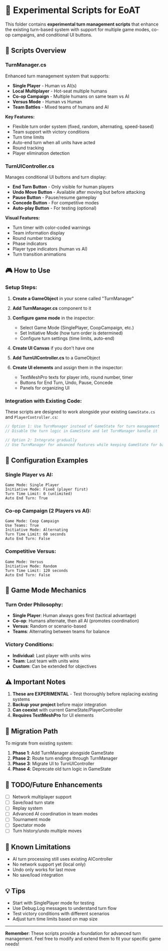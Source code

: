 # 🧪 Experimental Scripts for EoAT

This folder contains **experimental turn management scripts** that enhance the existing turn-based system with support for multiple game modes, co-op campaigns, and conditional UI buttons.

## 📁 Scripts Overview

### **TurnManager.cs**
Enhanced turn management system that supports:
- **Single Player** - Human vs AI(s)
- **Local Multiplayer** - Hot-seat multiple humans
- **Co-op Campaign** - Multiple humans on same team vs AI
- **Versus Mode** - Human vs Human
- **Team Battles** - Mixed teams of humans and AI

**Key Features:**
- Flexible turn order system (fixed, random, alternating, speed-based)
- Team support with victory conditions
- Turn time limits
- Auto-end turn when all units have acted
- Round tracking
- Player elimination detection

### **TurnUIController.cs**
Manages conditional UI buttons and turn display:
- **End Turn Button** - Only visible for human players
- **Undo Move Button** - Available after moving but before attacking
- **Pause Button** - Pause/resume gameplay
- **Concede Button** - For competitive modes
- **Auto-play Button** - For testing (optional)

**Visual Features:**
- Turn timer with color-coded warnings
- Team information display
- Round number tracking
- Phase indicators
- Player type indicators (human vs AI)
- Turn transition animations

## 🎮 How to Use

### **Setup Steps:**

1. **Create a GameObject** in your scene called "TurnManager"
2. **Add TurnManager.cs** component to it
3. **Configure game mode** in the inspector:
   - Select Game Mode (SinglePlayer, CoopCampaign, etc.)
   - Set Initiative Mode (how turn order is determined)
   - Configure turn settings (time limits, auto-end)

4. **Create UI Canvas** if you don't have one
5. **Add TurnUIController.cs** to a GameObject
6. **Create UI elements** and assign them in the inspector:
   - TextMeshPro texts for player info, round number, timer
   - Buttons for End Turn, Undo, Pause, Concede
   - Panels for organizing UI

### **Integration with Existing Code:**

These scripts are designed to work alongside your existing `GameState.cs` and `PlayerController.cs`:

```csharp
// Option 1: Use TurnManager instead of GameState for turn management
// Disable the turn logic in GameState and let TurnManager handle it

// Option 2: Integrate gradually
// Use TurnManager for advanced features while keeping GameState for basic turns
```

## 🔧 Configuration Examples

### **Single Player vs AI:**
```
Game Mode: Single Player
Initiative Mode: Fixed (player first)
Turn Time Limit: 0 (unlimited)
Auto End Turn: True
```

### **Co-op Campaign (2 Players vs AI):**
```
Game Mode: Coop Campaign
Use Teams: True
Initiative Mode: Alternating
Turn Time Limit: 60 seconds
Auto End Turn: False
```

### **Competitive Versus:**
```
Game Mode: Versus
Initiative Mode: Random
Turn Time Limit: 120 seconds
Auto End Turn: False
```

## 🎯 Game Mode Mechanics

### **Turn Order Philosophy:**
- **Single Player**: Human always goes first (tactical advantage)
- **Co-op**: Humans alternate, then all AI (promotes coordination)
- **Versus**: Random or scenario-based
- **Teams**: Alternating between teams for balance

### **Victory Conditions:**
- **Individual**: Last player with units wins
- **Team**: Last team with units wins
- **Custom**: Can be extended for objectives

## ⚠️ Important Notes

1. **These are EXPERIMENTAL** - Test thoroughly before replacing existing systems
2. **Backup your project** before major integration
3. **Can coexist** with current GameState/PlayerController
4. **Requires TextMeshPro** for UI elements

## 🔄 Migration Path

To migrate from existing system:

1. **Phase 1**: Add TurnManager alongside GameState
2. **Phase 2**: Route turn endings through TurnManager
3. **Phase 3**: Migrate UI to TurnUIController
4. **Phase 4**: Deprecate old turn logic in GameState

## 📝 TODO/Future Enhancements

- [ ] Network multiplayer support
- [ ] Save/load turn state
- [ ] Replay system
- [ ] Advanced AI coordination in team modes
- [ ] Tournament mode
- [ ] Spectator mode
- [ ] Turn history/undo multiple moves

## 🐛 Known Limitations

- AI turn processing still uses existing AIController
- No network support yet (local only)
- Undo only works for last move
- No save/load integration

## 💡 Tips

- Start with SinglePlayer mode for testing
- Use Debug.Log messages to understand turn flow
- Test victory conditions with different scenarios
- Adjust turn time limits based on map size

---

**Remember**: These scripts provide a foundation for advanced turn management. Feel free to modify and extend them to fit your specific game needs!
